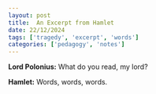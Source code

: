 ```yaml
---
layout: post
title:  An Excerpt from Hamlet
date: 22/12/2024
tags: ['tragedy', 'excerpt', 'words']
categories: ['pedagogy', 'notes']
---
```


**Lord Polonius:** What do you read, my lord?

**Hamlet:** Words, words, words.
